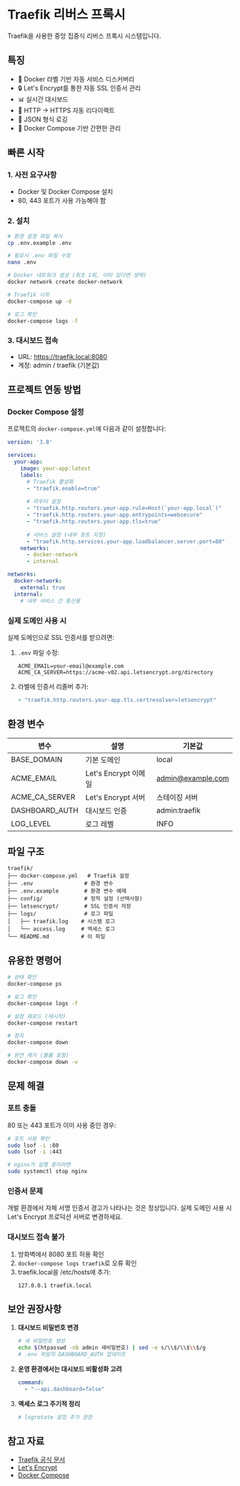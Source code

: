 # Traefik 리버스 프록시

Traefik을 사용한 중앙 집중식 리버스 프록시 시스템입니다.

## 특징

- 🚀 Docker 라벨 기반 자동 서비스 디스커버리
- 🔒 Let's Encrypt를 통한 자동 SSL 인증서 관리
- 📊 실시간 대시보드
- 🔄 HTTP → HTTPS 자동 리다이렉트
- 📝 JSON 형식 로깅
- 🐳 Docker Compose 기반 간편한 관리

## 빠른 시작

### 1. 사전 요구사항

- Docker 및 Docker Compose 설치
- 80, 443 포트가 사용 가능해야 함

### 2. 설치

```bash
# 환경 설정 파일 복사
cp .env.example .env

# 필요시 .env 파일 수정
nano .env

# Docker 네트워크 생성 (최초 1회, 이미 있다면 생략)
docker network create docker-network

# Traefik 시작
docker-compose up -d

# 로그 확인
docker-compose logs -f
```

### 3. 대시보드 접속

- URL: https://traefik.local:8080
- 계정: admin / traefik (기본값)

## 프로젝트 연동 방법

### Docker Compose 설정

프로젝트의 `docker-compose.yml`에 다음과 같이 설정합니다:

```yaml
version: '3.8'

services:
  your-app:
    image: your-app:latest
    labels:
      # Traefik 활성화
      - "traefik.enable=true"
      
      # 라우터 설정
      - "traefik.http.routers.your-app.rule=Host(`your-app.local`)"
      - "traefik.http.routers.your-app.entrypoints=websecure"
      - "traefik.http.routers.your-app.tls=true"
      
      # 서비스 설정 (내부 포트 지정)
      - "traefik.http.services.your-app.loadbalancer.server.port=80"
    networks:
      - docker-network
      - internal

networks:
  docker-network:
    external: true
  internal:
    # 내부 서비스 간 통신용
```

### 실제 도메인 사용 시

실제 도메인으로 SSL 인증서를 받으려면:

1. `.env` 파일 수정:
   ```env
   ACME_EMAIL=your-email@example.com
   ACME_CA_SERVER=https://acme-v02.api.letsencrypt.org/directory
   ```

2. 라벨에 인증서 리졸버 추가:
   ```yaml
   - "traefik.http.routers.your-app.tls.certresolver=letsencrypt"
   ```

## 환경 변수

| 변수 | 설명 | 기본값 |
|------|------|--------|
| BASE_DOMAIN | 기본 도메인 | local |
| ACME_EMAIL | Let's Encrypt 이메일 | admin@example.com |
| ACME_CA_SERVER | Let's Encrypt 서버 | 스테이징 서버 |
| DASHBOARD_AUTH | 대시보드 인증 | admin:traefik |
| LOG_LEVEL | 로그 레벨 | INFO |

## 파일 구조

```
traefik/
├── docker-compose.yml   # Traefik 설정
├── .env                # 환경 변수
├── .env.example        # 환경 변수 예제
├── config/             # 정적 설정 (선택사항)
├── letsencrypt/        # SSL 인증서 저장
├── logs/               # 로그 파일
│   ├── traefik.log    # 시스템 로그
│   └── access.log     # 액세스 로그
└── README.md          # 이 파일
```

## 유용한 명령어

```bash
# 상태 확인
docker-compose ps

# 로그 확인
docker-compose logs -f

# 설정 재로드 (재시작)
docker-compose restart

# 정지
docker-compose down

# 완전 제거 (볼륨 포함)
docker-compose down -v
```

## 문제 해결

### 포트 충돌

80 또는 443 포트가 이미 사용 중인 경우:

```bash
# 포트 사용 확인
sudo lsof -i :80
sudo lsof -i :443

# nginx가 실행 중이라면
sudo systemctl stop nginx
```

### 인증서 문제

개발 환경에서 자체 서명 인증서 경고가 나타나는 것은 정상입니다.
실제 도메인 사용 시 Let's Encrypt 프로덕션 서버로 변경하세요.

### 대시보드 접속 불가

1. 방화벽에서 8080 포트 허용 확인
2. `docker-compose logs traefik`로 오류 확인
3. traefik.local을 /etc/hosts에 추가:
   ```
   127.0.0.1 traefik.local
   ```

## 보안 권장사항

1. **대시보드 비밀번호 변경**
   ```bash
   # 새 비밀번호 생성
   echo $(htpasswd -nb admin 새비밀번호) | sed -e s/\\$/\\$\\$/g
   # .env 파일의 DASHBOARD_AUTH 업데이트
   ```

2. **운영 환경에서는 대시보드 비활성화 고려**
   ```yaml
   command:
     - "--api.dashboard=false"
   ```

3. **액세스 로그 주기적 정리**
   ```bash
   # logrotate 설정 추가 권장
   ```

## 참고 자료

- [Traefik 공식 문서](https://doc.traefik.io/traefik/)
- [Let's Encrypt](https://letsencrypt.org/)
- [Docker Compose](https://docs.docker.com/compose/)